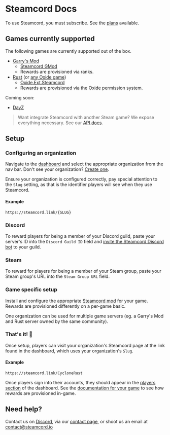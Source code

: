 # Steamcord Docs

To use Steamcord, you must subscribe. See the [plans](https://steamcord.io/pricing) available.

## Games currently supported

The following games are currently supported out of the box.

* [Garry's Mod](https://gmod.facepunch.com/)
  * [Steamcord GMod](https://github.com/Steamcord/SteamcordGMod)
  * Rewards are provisioned via ranks.
* [Rust](https://rust.facepunch.com/) (or [any Oxide game](https://umod.org/games))
  * [Oxide.Ext.Steamcord](https://github.com/Steamcord/SteamcordRust)
  * Rewards are provisioned via the Oxide permission system.

Coming soon:
* [DayZ](https://github.com/Steamcord/SteamcordDayZ)

> Want integrate Steamcord with another Steam game? We expose everything necessary. See our [API docs](API.md).

## Setup

### Configuring an organization

Navigate to the [dashboard](https://steamcord.io/dashboard) and select the appropriate organization from the nav bar. Don't see your organization? [Create one](https://steamcord.io/orgs/new).

Ensure your organization is configured correctly, pay special attention to the `Slug` setting, as that is the identifier players will see when they use Steamcord.

#### Example

`https://steamcord.link/{SLUG}`

### Discord

To reward players for being a member of your Discord guild, paste your server's ID into the `Discord Guild ID` field and [invite the Steamcord Discord bot](https://steamcord.io/bot) to your guild.

### Steam

To reward for players for being a member of your Steam group, paste your Steam group's URL into the `Steam Group URL` field.

### Game specific setup

Install and configure the appropriate [Steamcord mod](#games-currently-supported) for your game. Rewards are provisioned differently on a per-game basic.

One organization can be used for multiple game servers (eg. a Garry's Mod and Rust server owned by the same community).

### That's it! 🎉

Once setup, players can visit your organization's Steamcord page at the link found in the dashboard, which uses your organization's `Slug`.

#### Example

`https://steamcord.link/CycloneRust`

Once players sign into their accounts, they should appear in the [players section](https://steamcord.io/dashboard/players) of the dashboard. See the [documentation for your game](#games-currently-supported) to see how rewards are provisioned in-game.

## Need help?

Contact us on [Discord](https://steamcord.io/discord), via our [contact page](https://steamcord.io/contact), or shoot us an email at contact@steamcord.io
